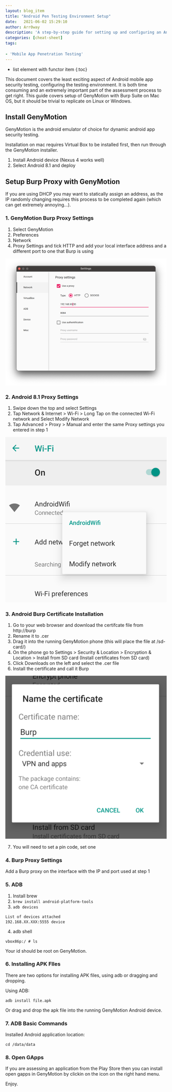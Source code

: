 ```yaml
---
layout: blog_item
title: "Android Pen Testing Environment Setup"
date:   2021-06-02 15:29:10
author: Arr0way
description: 'A step-by-step guide for setting up and configuring an Android Pen Testing Environment using Burp Suite & GenyMotion.'
categories: [cheat-sheet]
tags:

- 'Mobile App Penetration Testing'
---
```


* list element with functor item
{:toc}

This document covers the least exciting aspect of Android mobile app security testing, configuring the testing environment. It is both time consuming and an extremely important part of the assessment process to get right. This guide covers setup of GenyMotion with Burp Suite on Mac OS, but it should be trivial to replicate on Linux or Windows. 

<!--more-->

## Install GenyMotion 

GenyMotion is the android emulator of choice for dynamic android app security testing. 

Installation on mac requires Virtual Box to be installed first, then run through the GenyMotion installer.  

1. Install Android device (Nexus 4 works well) 
2. Select Android 8.1 and deploy 

## Setup Burp Proxy with GenyMotion

If you are using DHCP you may want to statically assign an address, as the IP randomly changing requires this process to be completed again (which can get extremely annoying...). 

### 1. GenyMotion Burp Proxy Settings 

1. Select GenyMotion
2. Preferences
3. Network 
4. Proxy Settings and tick HTTP and add your local interface address and a different port to one that Burp is using


![Geny Motion Burp Proxy Settings](/img/android-pen-testing-env-01.png "Geny Motion Burp Proxy Settings")

### 2. Android 8.1 Proxy Settings

1. Swipe down the top and select Settings 
2. Tap Network & Internet > Wi-Fi > Long Tap on the connected Wi-Fi network and Select Modify Network 
3. Tap Advanced > Proxy > Manual and enter the same Proxy settings you entered in step 1

![Android Burp Proxy Settings](/img/android-pen-testing-env-02.png "Android Burp Proxy Settings")

### 3. Android Burp Certificate Installation 

1. Go to your web browser and download the certifcate file from http://burp 
2. Rename it to .cer 
3. Drag it into the running GenyMotion phone (this will place the file at /sd-card/)
4. On the phone go to Settings > Security & Location > Encryption & Location > Install from SD card (Install certificates from SD card) 
5. Click Downloads on the left and select the .cer file 
6. Install the certificate and call it Burp 

![Android Burp Certificate Install](/img/android-pen-testing-env-03.png "Android Burp Certificate Install")

7. You will need to set a pin code, set one 

### 4. Burp Proxy Settings

Add a Burp proxy on the interface with the IP and port used at step 1 

### 5. ADB 

1. Install brew 
2. ```brew install android-platform-tools``` 
3. ```adb devices``` 

```
List of devices attached
192.168.XX.XXX:5555	device

```

4. adb shell 

```
vbox86p:/ # ls
```

Your id should be root on GenyMotion. 

### 6. Installing APK FIles 

There are two options for installing APK files, using adb or dragging and dropping. 

Using ADB: 

```
adb install file.apk
```

Or drag and drop the apk file into the running GenyMotion Android device. 

### 7. ADB Basic Commands

Installed Android application location: 

```
cd /data/data
```

### 8. Open GApps

If you are assessing an application from the Play Store then you can install open gapps in GenyMotion by clickin on the icon on the right hand menu. 

Enjoy. 
